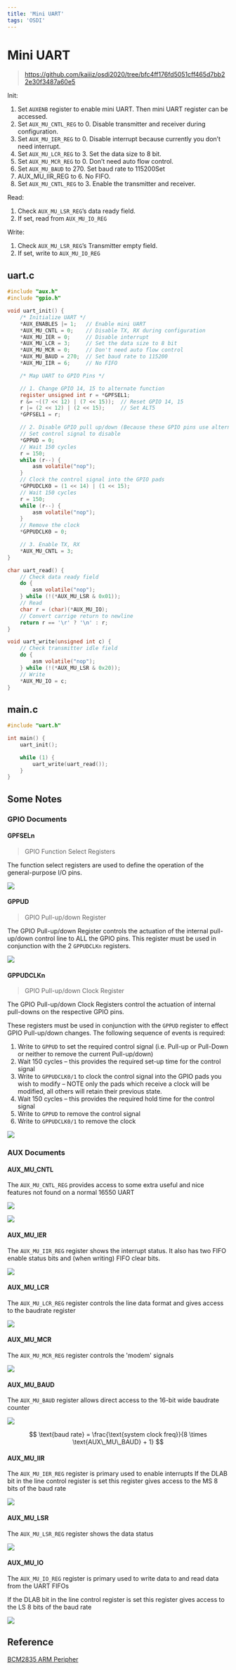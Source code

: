 ```yaml
---
title: 'Mini UART'
tags: 'OSDI'
---
```


# Mini UART

> https://github.com/kaiiiz/osdi2020/tree/bfc4ff176fd5051cff465d7bb22e30f3487a60e5

Init:

1. Set `AUXENB` register to enable mini UART. Then mini UART register can be accessed.
2. Set `AUX_MU_CNTL_REG` to 0. Disable transmitter and receiver during configuration.
3. Set `AUX_MU_IER_REG` to 0. Disable interrupt because currently you don’t need interrupt.
4. Set `AUX_MU_LCR_REG` to 3. Set the data size to 8 bit.
5. Set `AUX_MU_MCR_REG` to 0. Don’t need auto flow control.
6. Set `AUX_MU_BAUD` to 270. Set baud rate to 115200Set 
7. AUX_MU_IIR_REG to 6. No FIFO.
8. Set `AUX_MU_CNTL_REG` to 3. Enable the transmitter and receiver.

Read:

1. Check `AUX_MU_LSR_REG`’s data ready field.
2. If set, read from `AUX_MU_IO_REG`

Write:

1. Check `AUX_MU_LSR_REG`’s Transmitter empty field.
2. If set, write to `AUX_MU_IO_REG`

## uart.c

```c
#include "aux.h"
#include "gpio.h"

void uart_init() {
    /* Initialize UART */
    *AUX_ENABLES |= 1;   // Enable mini UART
    *AUX_MU_CNTL = 0;    // Disable TX, RX during configuration
    *AUX_MU_IER = 0;     // Disable interrupt
    *AUX_MU_LCR = 3;     // Set the data size to 8 bit
    *AUX_MU_MCR = 0;     // Don't need auto flow control
    *AUX_MU_BAUD = 270;  // Set baud rate to 115200
    *AUX_MU_IIR = 6;     // No FIFO

    /* Map UART to GPIO Pins */

    // 1. Change GPIO 14, 15 to alternate function
    register unsigned int r = *GPFSEL1;
    r &= ~((7 << 12) | (7 << 15));  // Reset GPIO 14, 15
    r |= (2 << 12) | (2 << 15);     // Set ALT5
    *GPFSEL1 = r;

    // 2. Disable GPIO pull up/down (Because these GPIO pins use alternate functions, not basic input-output)
    // Set control signal to disable
    *GPPUD = 0;
    // Wait 150 cycles
    r = 150;
    while (r--) {
        asm volatile("nop");
    }
    // Clock the control signal into the GPIO pads
    *GPPUDCLK0 = (1 << 14) | (1 << 15);
    // Wait 150 cycles
    r = 150;
    while (r--) {
        asm volatile("nop");
    }
    // Remove the clock
    *GPPUDCLK0 = 0;

    // 3. Enable TX, RX
    *AUX_MU_CNTL = 3;
}

char uart_read() {
    // Check data ready field
    do {
        asm volatile("nop");
    } while (!(*AUX_MU_LSR & 0x01));
    // Read
    char r = (char)(*AUX_MU_IO);
    // Convert carrige return to newline
    return r == '\r' ? '\n' : r;
}

void uart_write(unsigned int c) {
    // Check transmitter idle field
    do {
        asm volatile("nop");
    } while (!(*AUX_MU_LSR & 0x20));
    // Write
    *AUX_MU_IO = c;
}
```

## main.c

```c
#include "uart.h"

int main() {
    uart_init();

    while (1) {
        uart_write(uart_read());
    }
}
```

## Some Notes

### GPIO Documents

#### GPFSELn

> GPIO Function Select Registers

The function select registers are used to define the operation of the general-purpose I/O 
pins.

![](https://i.imgur.com/Mslcbv0.png)

#### GPPUD

> GPIO Pull-up/down Register

The GPIO Pull-up/down Register controls the actuation of the internal pull-up/down control line to ALL the GPIO pins. This register must be used in conjunction with the 2 `GPPUDCLKn` registers.

![](https://i.imgur.com/sEHVnUi.png)

#### GPPUDCLKn

> GPIO Pull-up/down Clock Register

The GPIO Pull-up/down Clock Registers control the actuation of internal pull-downs on the respective GPIO pins.

These registers must be used in conjunction with the `GPPUD` register to effect GPIO Pull-up/down changes. The following sequence of events is required: 

1. Write to `GPPUD` to set the required control signal (i.e. Pull-up or Pull-Down or neither to remove the current Pull-up/down)
2. Wait 150 cycles – this provides the required set-up time for the control signal
3. Write to `GPPUDCLK0/1` to clock the control signal into the GPIO pads you wish to modify – NOTE only the pads which receive a clock will be modified, all others will retain their previous state.
4. Wait 150 cycles – this provides the required hold time for the control signal
5. Write to `GPPUD` to remove the control signal
6. Write to `GPPUDCLK0/1` to remove the clock

![](https://i.imgur.com/KpM9XGr.png)

### AUX Documents

#### AUX_MU_CNTL

The `AUX_MU_CNTL_REG` provides access to some extra useful and nice features not found on a normal 16550 UART

![](https://i.imgur.com/7grZUS1.png)

![](https://i.imgur.com/CdLJnTE.png)

#### AUX_MU_IER

The `AUX_MU_IIR_REG` register shows the interrupt status. It also has two FIFO enable status bits and (when writing) FIFO clear bits. 

![](https://i.imgur.com/jvNQjht.png)

#### AUX_MU_LCR

The `AUX_MU_LCR_REG` register controls the line data format and gives access to the baudrate register

![](https://i.imgur.com/Uv8VN7I.png)

#### AUX_MU_MCR

The `AUX_MU_MCR_REG` register controls the 'modem' signals

![](https://i.imgur.com/PRhfreT.png)

#### AUX_MU_BAUD

The `AUX_MU_BAUD` register allows direct access to the 16-bit wide baudrate counter

![](https://i.imgur.com/4JMb3MJ.png)

$$
\text{baud rate} = \frac{\text{system clock freq}}{8 \times \text{AUX\_MU\_BAUD} + 1}
$$

#### AUX_MU_IIR

The `AUX_MU_IER_REG` register is primary used to enable interrupts 
If the DLAB bit in the line control register is set this register gives access to the MS 8 bits of the baud rate

![](https://i.imgur.com/vqVnBMx.png)

#### AUX_MU_LSR

The `AUX_MU_LSR_REG` register shows the data status

![](https://i.imgur.com/Sxrxvr6.png)

#### AUX_MU_IO

The `AUX_MU_IO_REG` register is primary used to write data to and read data from the UART FIFOs

If the DLAB bit in the line control register is set this register gives access to the LS 8 bits of the baud rate

![](https://i.imgur.com/DfSTI6b.png)

## Reference

[BCM2835 ARM Peripher](https://cs140e.sergio.bz/docs/BCM2837-ARM-Peripherals.pdf)